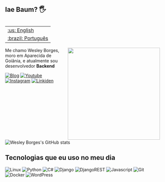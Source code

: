 ## Iae Baum? 🖐️

<table align="right">
 <tr><td><a href="https://github.com/djwesleyborges/djwesleyborges/blob/main/english-readme.md">:us: English</a></td></tr>
 <tr><td><a href="https://github.com/djwesleyborges/djwesleyborges/blob/main/README.md">:brazil: Português</a></td></tr>
</table>

<img align="right" src=".github/djn.png" width="300"/> 

Me chamo Wesley Borges, moro em Aparecida de Goiânia, e atualmente sou desenvolvedor **Backend**


[![Blog](https://img.shields.io/website?label=wbsistem.com.br&style=for-the-badge&url=https://wbsistem.com.br/)](https://wbsistem.com.br)
[![Youtube](https://img.shields.io/badge/YouTube-FF0000?style=for-the-badge&logo=youtube&logoColor=white)](https://www.youtube.com/@wesleyborgesc)
[![Instagram](https://img.shields.io/badge/Instagram-E4405F?style=for-the-badge&logo=instagram&logoColor=white)](https://instagram.com/wesleyborgesc)
[![Linkiden](https://img.shields.io/badge/LinkedIn-0077B5?style=for-the-badge&logo=linkedin&logoColor=white)](https://www.linkedin.com/in/wesley-borges/)

![Wesley Borges's GitHub stats](https://github-readme-stats.vercel.app/api?username=djwesleyborges&show_icons=true&theme=radical)

## Tecnologias que eu uso no meu dia

![Linux](https://img.shields.io/badge/Debian-A81D33?style=for-the-badge&logo=debian&logoColor=white)
![Python](https://img.shields.io/badge/python-3670A0?style=for-the-badge&logo=python&logoColor=ffdd54)
![C#](https://img.shields.io/badge/C%23-239120?style=for-the-badge&logo=c-sharp&logoColor=white)
![Django](https://img.shields.io/badge/django-%23092E20.svg?style=for-the-badge&logo=django&logoColor=white)
![DjangoREST](https://img.shields.io/badge/DJANGO-REST-ff1709?style=for-the-badge&logo=django&logoColor=white&color=ff1709&labelColor=gray)
![Javascript](https://img.shields.io/badge/JavaScript-323330?style=for-the-badge&logo=javascript&logoColor=F7DF1E)
![Git](https://img.shields.io/badge/git-%23F05033.svg?style=for-the-badge&logo=git&logoColor=white)
![Docker](https://img.shields.io/badge/docker-%230db7ed.svg?style=for-the-badge&logo=docker&logoColor=white)
![WordPress](https://img.shields.io/badge/Wordpress-21759B?style=for-the-badge&logo=wordpress&logoColor=white)

